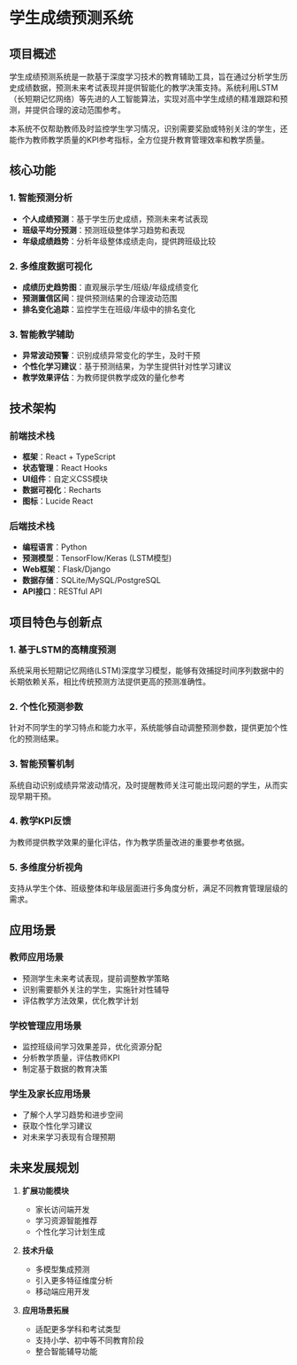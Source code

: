 # 学生成绩预测系统

## 项目概述

学生成绩预测系统是一款基于深度学习技术的教育辅助工具，旨在通过分析学生历史成绩数据，预测未来考试表现并提供智能化的教学决策支持。系统利用LSTM（长短期记忆网络）等先进的人工智能算法，实现对高中学生成绩的精准跟踪和预测，并提供合理的波动范围参考。

本系统不仅帮助教师及时监控学生学习情况，识别需要奖励或特别关注的学生，还能作为教师教学质量的KPI参考指标，全方位提升教育管理效率和教学质量。

## 核心功能

### 1. 智能预测分析
- **个人成绩预测**：基于学生历史成绩，预测未来考试表现
- **班级平均分预测**：预测班级整体学习趋势和表现
- **年级成绩趋势**：分析年级整体成绩走向，提供跨班级比较

### 2. 多维度数据可视化
- **成绩历史趋势图**：直观展示学生/班级/年级成绩变化
- **预测置信区间**：提供预测结果的合理波动范围
- **排名变化追踪**：监控学生在班级/年级中的排名变化

### 3. 智能教学辅助
- **异常波动预警**：识别成绩异常变化的学生，及时干预
- **个性化学习建议**：基于预测结果，为学生提供针对性学习建议
- **教学效果评估**：为教师提供教学成效的量化参考

## 技术架构

### 前端技术栈
- **框架**：React + TypeScript
- **状态管理**：React Hooks
- **UI组件**：自定义CSS模块
- **数据可视化**：Recharts
- **图标**：Lucide React

### 后端技术栈
- **编程语言**：Python
- **预测模型**：TensorFlow/Keras (LSTM模型)
- **Web框架**：Flask/Django
- **数据存储**：SQLite/MySQL/PostgreSQL
- **API接口**：RESTful API

## 项目特色与创新点

### 1. 基于LSTM的高精度预测
系统采用长短期记忆网络(LSTM)深度学习模型，能够有效捕捉时间序列数据中的长期依赖关系，相比传统预测方法提供更高的预测准确性。

### 2. 个性化预测参数
针对不同学生的学习特点和能力水平，系统能够自动调整预测参数，提供更加个性化的预测结果。

### 3. 智能预警机制
系统自动识别成绩异常波动情况，及时提醒教师关注可能出现问题的学生，从而实现早期干预。

### 4. 教学KPI反馈
为教师提供教学效果的量化评估，作为教学质量改进的重要参考依据。

### 5. 多维度分析视角
支持从学生个体、班级整体和年级层面进行多角度分析，满足不同教育管理层级的需求。

## 应用场景

### 教师应用场景
- 预测学生未来考试表现，提前调整教学策略
- 识别需要额外关注的学生，实施针对性辅导
- 评估教学方法效果，优化教学计划

### 学校管理应用场景
- 监控班级间学习效果差异，优化资源分配
- 分析教学质量，评估教师KPI
- 制定基于数据的教育决策

### 学生及家长应用场景
- 了解个人学习趋势和进步空间
- 获取个性化学习建议
- 对未来学习表现有合理预期

## 未来发展规划

1. **扩展功能模块**
   - 家长访问端开发
   - 学习资源智能推荐
   - 个性化学习计划生成

2. **技术升级**
   - 多模型集成预测
   - 引入更多特征维度分析
   - 移动端应用开发

3. **应用场景拓展**
   - 适配更多学科和考试类型
   - 支持小学、初中等不同教育阶段
   - 整合智能辅导功能